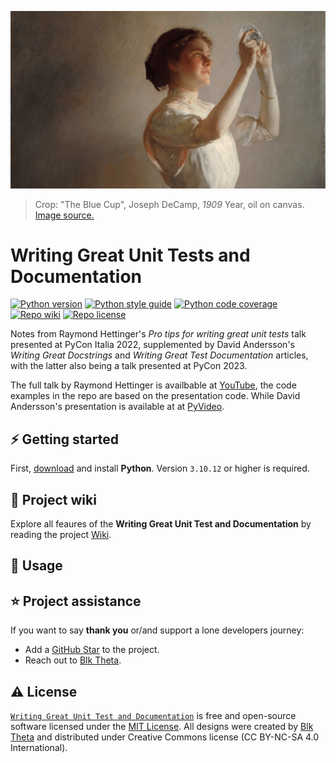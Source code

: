 [![Writing Great Unit Tests and Documentation][repo_banner_img]][repo_url]

> Crop: "The Blue Cup", Joseph DeCamp, *1909* Year, oil on canvas. [Image source.][repo_banner_url]

# Writing Great Unit Tests and Documentation

[![Python version][py_version_img]][repo_url]
[![Python style guide][py_style_guide_img]][repo_url]
[![Python code coverage][py_code_coverage_img]][repo_url]
[![Repo wiki][repo_wiki_img]][repo_wiki_url]
[![Repo license][repo_license_img]][repo_license_url]

Notes from Raymond Hettinger's *Pro tips for writing great unit tests* talk presented at PyCon Italia 2022, supplemented by David Andersson's *Writing Great Docstrings* and *Writing Great Test Documentation* articles, with the latter also being a talk presented at PyCon 2023.

The full talk by Raymond Hettinger is availbable at [YouTube][rh_pycon2022_yt], the code examples in the repo are based on the presentation code. While David Andersson's presentation is available at at [PyVideo][da_pycon2023_pv].

## ⚡️ Getting started
First, [download][py_download_url] and install **Python**. Version `3.10.12` or higher is required.

## 📖 Project wiki
Explore all feaures of the **Writing Great Unit Test and Documentation** by reading the project [Wiki][repo_wiki_url].

## 🔧 Usage

## ⭐️ Project assistance
If you want to say **thank you** or/and support a lone developers journey:

- Add a [GitHub Star][repo_url] to the project.
- Reach out to [Blk Theta][author].

## ⚠️ License

[`Writing Great Unit Test and Documentation`][repo_url] is free and open-source software licensed under the [MIT License][repo_license_url]. All designs were created by [Blk Theta][author] and distributed under Creative Commons license (CC BY-NC-SA 4.0 International).

<!--Python-->
[py_version_img]: https://img.shields.io/badge/Python-3.10.12-yellow?style=for-the-badge&logo=none
[py_style_guide_img]: https://img.shields.io/badge/Style_guide-PEP8-blue?style=for-the-badge&logo=none
[py_code_coverage_img]: https://img.shields.io/badge/Code_coverage-95%25-success?style=for-the-badge&logo=none
[py_download_url]: https://www.python.org/downloads/

<!-- Repository -->
[repo_url]: https://github.com/blktheta/raymond-hettinger-pycon2022
[repo_banner_url]: https://upload.wikimedia.org/wikipedia/commons/f/fd/DeCamp_Joseph_The_Blue_Cup.jpg
[repo_banner_img]: https://github.com/blktheta/raymond-hettinger-pycon2022/blob/main/media/TheBlueCup-JosephDecamp.png
[repo_wiki_url]: https://github.com/blktheta/raymond-hettinger-pycon2022/wiki
[repo_wiki_img]: https://img.shields.io/badge/docs-wiki_page-lightgrey?style=for-the-badge&logo=none
[repo_license_url]: https://github.com/blktheta/raymond-hettinger-pycon2022/blob/main/LICENSE.md
[repo_license_img]: https://img.shields.io/badge/license-MIT-red?style=for-the-badge&logo=none

<!-- Author -->
[author]: https://github.com/blktheta

<!-- Readme links -->
[rh_pycon2022_yt]: https://www.youtube.com/watch?v=jSIsyMd2-RY
[da_pycon2023_pv]: https://pyvideo.org/pycon-fr-2023/writing-great-test-documentation.html
